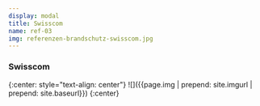 ```yaml
---
display: modal
title: Swisscom
name: ref-03
img: referenzen-brandschutz-swisscom.jpg
---
```


### Swisscom

{:center: style="text-align: center"}
![]({{page.img | prepend: site.imgurl | prepend: site.baseurl}})
{:center}